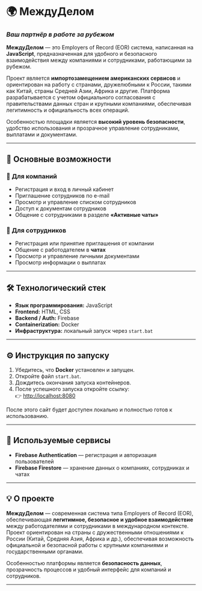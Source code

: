 # 🌍 МеждуДелом  
### *Ваш партнёр в работе за рубежом*

**МеждуДелом** — это Employers of Record (EOR) система, написанная на **JavaScript**, предназначенная для удобного и безопасного взаимодействия между компаниями и сотрудниками, работающими за рубежом.  

Проект является **импортозамещением американских сервисов** и ориентирован на работу с странами, дружелюбными к России, такими как Китай, страны Средней Азии, Африка и другие. Платформа разрабатывается с учетом официального согласования с правительствами данных стран и крупными компаниями, обеспечивая легитимность и официальность всех операций.  

Особенностью площадки является **высокий уровень безопасности**, удобство использования и прозрачное управление сотрудниками, выплатами и документами.

---

## 🚀 Основные возможности

### 👔 Для компаний
- Регистрация и вход в личный кабинет  
- Приглашение сотрудников по e-mail  
- Просмотр и управление списком сотрудников  
- Доступ к документам сотрудников  
- Общение с сотрудниками в разделе **«Активные чаты»**

### 👷 Для сотрудников
- Регистрация или принятие приглашения от компании  
- Общение с работодателем в **чатах**  
- Просмотр и управление личными документами  
- Просмотр информации о выплатах  

---

## 🛠️ Технологический стек
- **Язык программирования:** JavaScript  
- **Frontend:** HTML, CSS  
- **Backend / Auth:** Firebase  
- **Containerization:** Docker  
- **Инфраструктура:** локальный запуск через `start.bat`  

---

## ⚙️ Инструкция по запуску

1. Убедитесь, что **Docker** установлен и запущен.  
2. Откройте файл `start.bat`.  
3. Дождитесь окончания запуска контейнеров.  
4. После успешного запуска откройте ссылку:  
   👉 [http://localhost:8080](http://localhost:8080)

После этого сайт будет доступен локально и полностью готов к использованию.

---

## 🔐 Используемые сервисы
- **Firebase Authentication** — регистрация и авторизация пользователей  
- **Firebase Firestore** — хранение данных о компаниях, сотрудниках и чатах  

---

## 💡 О проекте
**МеждуДелом** — современная система типа Employers of Record (EOR), обеспечивающая **легитимное, безопасное и удобное взаимодействие** между работодателями и сотрудниками в международном контексте.  
Проект ориентирован на страны с дружественными отношениями к России (Китай, Средняя Азия, Африка и др.), обеспечивая возможность официальной и безопасной работы с крупными компаниями и государственными органами.  

Особенностью платформы является **безопасность данных**, прозрачность процессов и удобный интерфейс для компаний и сотрудников.

---

